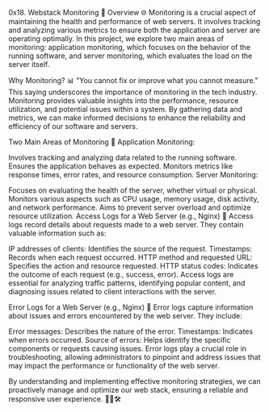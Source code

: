 0x18. Webstack Monitoring 🚀
Overview 🌐
Monitoring is a crucial aspect of maintaining the health and performance of web servers. It involves tracking and analyzing various metrics to ensure both the application and server are operating optimally. In this project, we explore two main areas of monitoring: application monitoring, which focuses on the behavior of the running software, and server monitoring, which evaluates the load on the server itself.

Why Monitoring? 📊
"You cannot fix or improve what you cannot measure." This saying underscores the importance of monitoring in the tech industry. Monitoring provides valuable insights into the performance, resource utilization, and potential issues within a system. By gathering data and metrics, we can make informed decisions to enhance the reliability and efficiency of our software and servers.

Two Main Areas of Monitoring 🎯
Application Monitoring:

Involves tracking and analyzing data related to the running software.
Ensures the application behaves as expected.
Monitors metrics like response times, error rates, and resource consumption.
Server Monitoring:

Focuses on evaluating the health of the server, whether virtual or physical.
Monitors various aspects such as CPU usage, memory usage, disk activity, and network performance.
Aims to prevent server overload and optimize resource utilization.
Access Logs for a Web Server (e.g., Nginx) 📝
Access logs record details about requests made to a web server. They contain valuable information such as:

IP addresses of clients: Identifies the source of the request.
Timestamps: Records when each request occurred.
HTTP method and requested URL: Specifies the action and resource requested.
HTTP status codes: Indicates the outcome of each request (e.g., success, error).
Access logs are essential for analyzing traffic patterns, identifying popular content, and diagnosing issues related to client interactions with the server.

Error Logs for a Web Server (e.g., Nginx) 🚨
Error logs capture information about issues and errors encountered by the web server. They include:

Error messages: Describes the nature of the error.
Timestamps: Indicates when errors occurred.
Source of errors: Helps identify the specific components or requests causing issues.
Error logs play a crucial role in troubleshooting, allowing administrators to pinpoint and address issues that may impact the performance or functionality of the web server.

By understanding and implementing effective monitoring strategies, we can proactively manage and optimize our web stack, ensuring a reliable and responsive user experience. 🚀🌐🛠️

